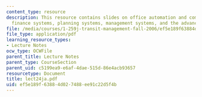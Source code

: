```yaml
---
content_type: resource
description: This resource contains slides on office automation and communication,
  finance systems, planning systems, management systems, and the advanced technologies.
file: /media/courses/1-259j-transit-management-fall-2006/ef5e189f63884d027488ee91c22d5f4b_lect24ja.pdf
file_type: application/pdf
learning_resource_types:
- Lecture Notes
ocw_type: OCWFile
parent_title: Lecture Notes
parent_type: CourseSection
parent_uid: c5199ea9-e6af-4dae-515d-86e4acb93657
resourcetype: Document
title: lect24ja.pdf
uid: ef5e189f-6388-4d02-7488-ee91c22d5f4b
---
```

